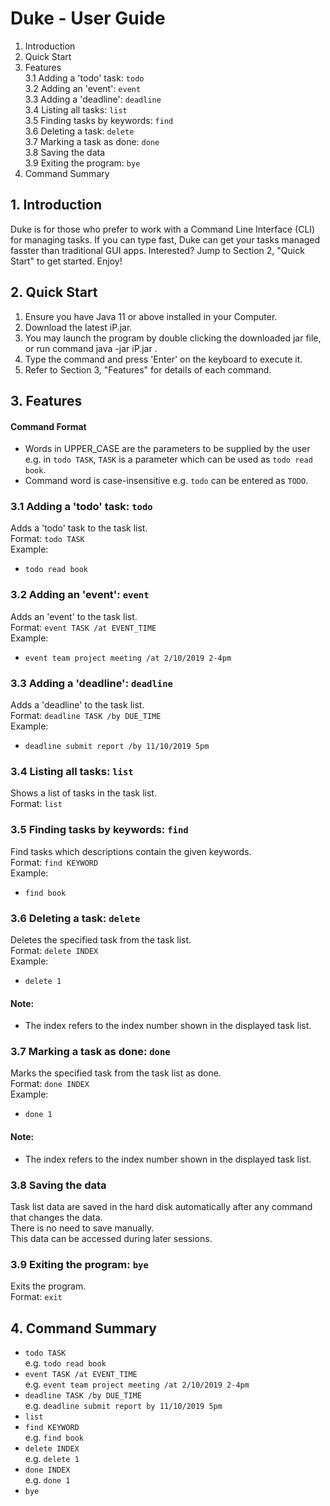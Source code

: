 # Duke - User Guide
1. Introduction
2. Quick Start
3. Features <br/>
   3.1 Adding a 'todo' task: `todo` <br/>
   3.2 Adding an 'event': `event` <br/>
   3.3 Adding a 'deadline': `deadline` <br/>
   3.4 Listing all tasks: `list` <br/>
   3.5 Finding tasks by keywords: `find` <br/>
   3.6 Deleting a task: `delete` <br/>
   3.7 Marking a task as done: `done` <br/>
   3.8 Saving the data <br/>
   3.9 Exiting the program: `bye` <br/>
4. Command Summary

## 1. Introduction
Duke is for those who prefer to work with a Command Line Interface (CLI) for managing tasks. If you can type fast, Duke can get your tasks managed fasster than traditional GUI apps. Interested? Jump to Section 2, "Quick Start" to get started. Enjoy!

## 2. Quick Start
1. Ensure you have Java 11 or above installed in your Computer.
2. Download the latest iP.jar.
3. You may launch the program by double clicking the downloaded jar file, or run command java -jar iP.jar .
4. Type the command and press 'Enter' on the keyboard to execute it.
5. Refer to Section 3, "Features" for details of each command.

## 3. Features
#### Command Format
* Words in UPPER_CASE are the parameters to be supplied by the user e.g. in `todo TASK`, `TASK` is a parameter which can be used as `todo read book`.
* Command word is case-insensitive e.g. `todo` can be entered as `TODO`.
### 3.1 Adding a 'todo' task: `todo`
Adds a 'todo' task to the task list. <br/>
Format: `todo TASK` <br/>
Example: 
* `todo read book`
### 3.2 Adding an 'event': `event`
Adds an 'event' to the task list. <br/>
Format: `event TASK /at EVENT_TIME` <br/>
Example:
* `event team project meeting /at 2/10/2019 2-4pm`
### 3.3 Adding a 'deadline': `deadline`
Adds a 'deadline' to the task list. <br/>
Format: `deadline TASK /by DUE_TIME` <br/>
Example:
* `deadline submit report /by 11/10/2019 5pm`
### 3.4 Listing all tasks: `list`
Shows a list of tasks in the task list. <br/>
Format: `list`
### 3.5 Finding tasks by keywords: `find`
Find tasks which descriptions contain the given keywords. <br/>
Format: `find KEYWORD` <br/>
Example:
* `find book`
### 3.6 Deleting a task: `delete`
Deletes the specified task from the task list. <br/>
Format: `delete INDEX` <br/>
Example:
* `delete 1`
#### Note:
* The index refers to the index number shown in the displayed task list. 
### 3.7 Marking a task as done: `done`
Marks the specified task from the task list as done. <br/>
Format: `done INDEX` <br/>
Example:
* `done 1` <br/>
#### Note:
* The index refers to the index number shown in the displayed task list.
### 3.8 Saving the data
Task list data are saved in the hard disk automatically after any command that changes the data. <br/>
There is no need to save manually. <br/>
This data can be accessed during later sessions. <br/>
### 3.9 Exiting the program: `bye`
Exits the program. <br/>
Format: `exit`

## 4. Command Summary
* `todo TASK` <br/>
  e.g. `todo read book`
* `event TASK /at EVENT_TIME` <br/>
  e.g. `event team project meeting /at 2/10/2019 2-4pm`
* `deadline TASK /by DUE_TIME` <br/>
  e.g. `deadline submit report by 11/10/2019 5pm`
* `list`
* `find KEYWORD` <br/>
  e.g. `find book`
* `delete INDEX` <br/>
  e.g. `delete 1`
* `done INDEX` <br/>
  e.g. `done 1`
* `bye`

